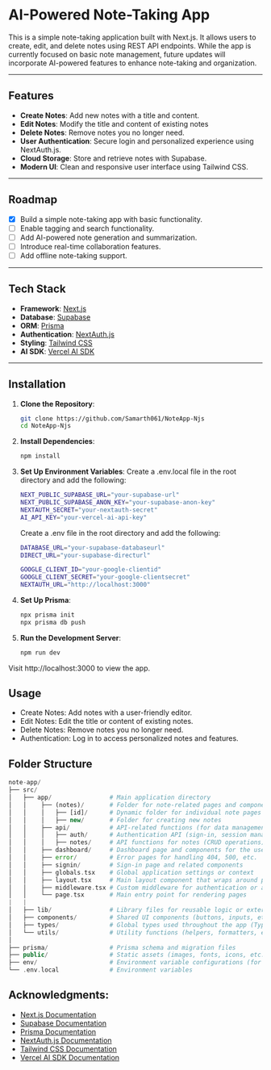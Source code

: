 # AI-Powered Note-Taking App

This is a simple note-taking application built with Next.js. It allows users to create, edit, and delete notes using REST API endpoints. While the app is currently focused on basic note management, future updates will incorporate AI-powered features to enhance note-taking and organization.

---

## Features

- **Create Notes**: Add new notes with a title and content.
- **Edit Notes**: Modify the title and content of existing notes
- **Delete Notes**: Remove notes you no longer need.
- **User Authentication**: Secure login and personalized experience using NextAuth.js.
- **Cloud Storage**: Store and retrieve notes with Supabase.
- **Modern UI**: Clean and responsive user interface using Tailwind CSS.

---

## Roadmap

- [x] Build a simple note-taking app with basic functionality.
- [ ] Enable tagging and search functionality.
- [ ] Add AI-powered note generation and summarization.
- [ ] Introduce real-time collaboration features.
- [ ] Add offline note-taking support.

---

## Tech Stack

- **Framework**: [Next.js](https://nextjs.org/)
- **Database**: [Supabase](https://supabase.com/)
- **ORM**: [Prisma](https://www.prisma.io/)
- **Authentication**: [NextAuth.js](https://next-auth.js.org/)
- **Styling**: [Tailwind CSS](https://tailwindcss.com/)
- **AI SDK**: [Vercel AI SDK](https://sdk.vercel.ai/)

---

## Installation

1. **Clone the Repository**:

   ```bash
   git clone https://github.com/Samarth061/NoteApp-Njs
   cd NoteApp-Njs
   ```

2. **Install Dependencies**:

   ```bash
   npm install
   ```

3. **Set Up Environment Variables**:
   Create a .env.local file in the root directory and add the following:

   ```bash
   NEXT_PUBLIC_SUPABASE_URL="your-supabase-url"
   NEXT_PUBLIC_SUPABASE_ANON_KEY="your-supabase-anon-key"
   NEXTAUTH_SECRET="your-nextauth-secret"
   AI_API_KEY="your-vercel-ai-api-key"
   ```

   Create a .env file in the root directory and add the following:

   ```bash
   DATABASE_URL="your-supabase-databaseurl"
   DIRECT_URL="your-supabase-directurl"

   GOOGLE_CLIENT_ID="your-google-clientid"
   GOOGLE_CLIENT_SECRET="your-google-clientsecret"
   NEXTAUTH_URL="http://localhost:3000"
   ```

4. **Set Up Prisma**:

   ```bash
   npx prisma init
   npx prisma db push
   ```

5. **Run the Development Server**:

   ```bash
   npm run dev
   ```

Visit http://localhost:3000 to view the app.

## Usage

- Create Notes: Add notes with a user-friendly editor.
- Edit Notes: Edit the title or content of existing notes.
- Delete Notes: Remove notes you no longer need.
- Authentication: Log in to access personalized notes and features.

## Folder Structure

```php
note-app/
├── src/
│   ├── app/                # Main application directory
│   │    ├── (notes)/       # Folder for note-related pages and components
│   │    │   ├── [id]/      # Dynamic folder for individual note pages (e.g., view/edit specific note)
│   │    │   ├── new/       # Folder for creating new notes
│   │    ├── api/           # API-related functions (for data management)
│   │    │   ├── auth/      # Authentication API (sign-in, session management)
│   │    │   ├── notes/     # API functions for notes (CRUD operations)
│   │    ├── dashboard/     # Dashboard page and components for the user's notes
│   │    ├── error/         # Error pages for handling 404, 500, etc.
│   │    ├── signin/        # Sign-in page and related components
│   │    ├── globals.tsx    # Global application settings or context
│   │    ├── layout.tsx     # Main layout component that wraps around pages
│   │    ├── middleware.tsx # Custom middleware for authentication or authorization
│   │    └── page.tsx       # Main entry point for rendering pages
|   |
│   ├── lib/                # Library files for reusable logic or external configurations
│   ├── components/         # Shared UI components (buttons, inputs, etc.)
│   ├── types/              # Global types used throughout the app (TypeScript types)
│   └── utils/              # Utility functions (helpers, formatters, etc.)
│
├── prisma/                 # Prisma schema and migration files
├── public/                 # Static assets (images, fonts, icons, etc.)
├── env/                    # Environment variable configurations (for production and dev environments)
└── .env.local              # Environment variables

```

## Acknowledgments:

- [Next.js Documentation](https://nextjs.org/docs)
- [Supabase Documentation](https://supabase.com/docs)
- [Prisma Documentation](https://www.prisma.io/docs)
- [NextAuth.js Documentation](https://next-auth.js.org/getting-started/introduction)
- [Tailwind CSS Documentation](https://tailwindcss.com/docs/installation/using-vite)
- [Vercel AI SDK Documentation](https://sdk.vercel.ai/docs/introduction)
